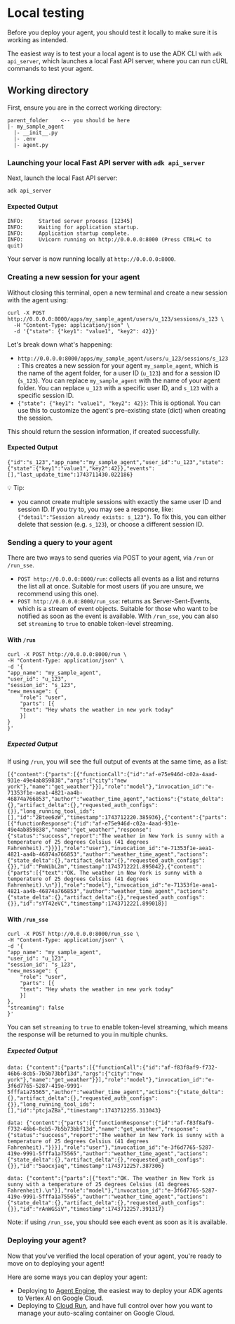 # Local testing

Before you deploy your agent, you should test it locally to make sure it is
working as intended.

The easiest way is to test your a local agent is to use the ADK CLI with `adk api_server`, which launches a local Fast API server, where you can run cURL commands to test your agent.

## Working directory

First, ensure you are in the correct working directory:

```console
parent_folder    <-- you should be here
|- my_sample_agent
  |- __init__.py
  |- .env
  |- agent.py
```

### Launching your local Fast API server with `adk api_server`

Next, launch the local Fast API server:

```shell
adk api_server 
```

#### Expected Output

```shell
INFO:     Started server process [12345]
INFO:     Waiting for application startup.
INFO:     Application startup complete.
INFO:     Uvicorn running on http://0.0.0.0:8000 (Press CTRL+C to quit)
```

Your server is now running locally at `http://0.0.0.0:8000`.

### Creating a new session for your agent

Without closing this terminal, open a new terminal and create a new session with the agent using:

```shell
curl -X POST http://0.0.0.0:8000/apps/my_sample_agent/users/u_123/sessions/s_123 \
  -H "Content-Type: application/json" \
  -d '{"state": {"key1": "value1", "key2": 42}}'
```

Let's break down what's happening:  

* `http://0.0.0.0:8000/apps/my_sample_agent/users/u_123/sessions/s_123`: This creates a new session for your agent `my_sample_agent`, which is the name of the agent folder, for a user ID (`u_123`) and for a session ID (`s_123`). You can replace `my_sample_agent` with the name of your agent folder. You can replace `u_123` with a specific user ID, and `s_123` with a specific session ID.  
* `{"state": {"key1": "value1", "key2": 42}}`: This is optional. You can use this to customize the agent's pre-existing state (dict) when creating the session.  

This should return the session information, if created successfully.

#### Expected Output

```shell
{"id":"s_123","app_name":"my_sample_agent","user_id":"u_123","state":{"state":{"key1":"value1","key2":42}},"events":[],"last_update_time":1743711430.022186}
```

💡 Tip:  

* you cannot create multiple sessions with exactly the same user ID and session ID. If you try to, you may see a response, like: `{"detail":"Session already exists: s_123"}`. To fix this, you can either delete that session (e.g. `s_123`), or choose a different session ID.

### Sending a query to your agent

There are two ways to send queries via POST to your agent, via `/run` or `/run_sse`.  

* `POST http://0.0.0.0:8000/run`: collects all events as a list and returns the list all at once. Suitable for most users (if you are unsure, we recommend using this one).  
* `POST http://0.0.0.0:8000/run_sse`: returns as Server-Sent-Events, which is a stream of event objects. Suitable for those who want to be notified as soon as the event is available. With `/run_sse`, you can also set `streaming` to `true` to enable token-level streaming.

#### With `/run`

```shell
curl -X POST http://0.0.0.0:8000/run \
-H "Content-Type: application/json" \
-d '{
"app_name": "my_sample_agent",
"user_id": "u_123",
"session_id": "s_123",
"new_message": {
    "role": "user",
    "parts": [{
    "text": "Hey whats the weather in new york today"
    }]
}
}'
```

##### Expected Output

If using `/run`, you will see the full output of events at the same time, as a list:

```shell
[{"content":{"parts":[{"functionCall":{"id":"af-e75e946d-c02a-4aad-931e-49e4ab859838","args":{"city":"new york"},"name":"get_weather"}}],"role":"model"},"invocation_id":"e-71353f1e-aea1-4821-aa4b-46874a766853","author":"weather_time_agent","actions":{"state_delta":{},"artifact_delta":{},"requested_auth_configs":{}},"long_running_tool_ids":[],"id":"2Btee6zW","timestamp":1743712220.385936},{"content":{"parts":[{"functionResponse":{"id":"af-e75e946d-c02a-4aad-931e-49e4ab859838","name":"get_weather","response":{"status":"success","report":"The weather in New York is sunny with a temperature of 25 degrees Celsius (41 degrees Fahrenheit)."}}}],"role":"user"},"invocation_id":"e-71353f1e-aea1-4821-aa4b-46874a766853","author":"weather_time_agent","actions":{"state_delta":{},"artifact_delta":{},"requested_auth_configs":{}},"id":"PmWibL2m","timestamp":1743712221.895042},{"content":{"parts":[{"text":"OK. The weather in New York is sunny with a temperature of 25 degrees Celsius (41 degrees Fahrenheit).\n"}],"role":"model"},"invocation_id":"e-71353f1e-aea1-4821-aa4b-46874a766853","author":"weather_time_agent","actions":{"state_delta":{},"artifact_delta":{},"requested_auth_configs":{}},"id":"sYT42eVC","timestamp":1743712221.899018}]
```

#### With `/run_sse`

```shell
curl -X POST http://0.0.0.0:8000/run_sse \
-H "Content-Type: application/json" \
-d '{
"app_name": "my_sample_agent",
"user_id": "u_123",
"session_id": "s_123",
"new_message": {
    "role": "user",
    "parts": [{
    "text": "Hey whats the weather in new york today"
    }]
},
"streaming": false 
}'
```

You can set `streaming` to `true` to enable token-level streaming, which means the response will be returned to you in multiple chunks.

##### Expected Output

```shell
data: {"content":{"parts":[{"functionCall":{"id":"af-f83f8af9-f732-46b6-8cb5-7b5b73bbf13d","args":{"city":"new york"},"name":"get_weather"}}],"role":"model"},"invocation_id":"e-3f6d7765-5287-419e-9991-5fffa1a75565","author":"weather_time_agent","actions":{"state_delta":{},"artifact_delta":{},"requested_auth_configs":{}},"long_running_tool_ids":[],"id":"ptcjaZBa","timestamp":1743712255.313043}

data: {"content":{"parts":[{"functionResponse":{"id":"af-f83f8af9-f732-46b6-8cb5-7b5b73bbf13d","name":"get_weather","response":{"status":"success","report":"The weather in New York is sunny with a temperature of 25 degrees Celsius (41 degrees Fahrenheit)."}}}],"role":"user"},"invocation_id":"e-3f6d7765-5287-419e-9991-5fffa1a75565","author":"weather_time_agent","actions":{"state_delta":{},"artifact_delta":{},"requested_auth_configs":{}},"id":"5aocxjaq","timestamp":1743712257.387306}

data: {"content":{"parts":[{"text":"OK. The weather in New York is sunny with a temperature of 25 degrees Celsius (41 degrees Fahrenheit).\n"}],"role":"model"},"invocation_id":"e-3f6d7765-5287-419e-9991-5fffa1a75565","author":"weather_time_agent","actions":{"state_delta":{},"artifact_delta":{},"requested_auth_configs":{}},"id":"rAnWGSiV","timestamp":1743712257.391317}
```

Note: if using `/run_sse`, you should see each event as soon as it is available.

### Deploying your agent?

Now that you've verified the local operation of your agent, you're ready to move on to deploying your agent!

Here are some ways you can deploy your agent:

* Deploying to [Agent Engine](agent-engine.md), the easiest way to deploy your ADK agents to Vertex AI on Google Cloud.  
* Deploying to [Cloud Run](cloud-run.md), and have full control over how you want to manage your auto-scaling container on Google Cloud.  
